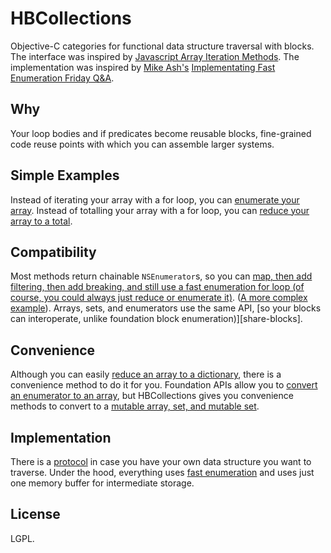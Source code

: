HBCollections
=============
Objective-C categories for functional data structure traversal with blocks.  The interface was inspired by [Javascript Array Iteration Methods][javascript-array-iteration-methods].  The implementation was inspired by [Mike Ash's][mikeash] [Implementating Fast Enumeration Friday Q&A][implementing-fast-enumeration-qa].

Why
---
Your loop bodies and if predicates become reusable blocks, fine-grained code reuse points with which you can assemble larger systems.

Simple Examples
---------------
Instead of iterating your array with a for loop, you can [enumerate your array][enumerate-array].
Instead of totalling your array with a for loop, you can [reduce your array to a total][reduce-array-total].

Compatibility
-------------
Most methods return chainable `NSEnumerator`s, so you can [map, then add filtering, then add breaking, and still use a fast enumeration for loop (of course, you could always just reduce or enumerate it)][break-filter-map-enumerate-simple]. ([A more complex example][break-filter-map-enumerate]).
Arrays, sets, and enumerators use the same API, [so your blocks can interoperate, unlike foundation block enumeration)][share-blocks].

Convenience
-----------
Although you can easily [reduce an array to a dictionary][reduce-array-to-dictionary], there is a convenience method to do it for you.
Foundation APIs allow you to [convert an enumerator to an array][enumerator-to-array], but HBCollections gives you convenience methods to convert to a [mutable array, set, and mutable set][convenience].

Implementation
--------------
There is a [protocol][HBCollection-h] in case you have your own data structure you want to traverse. Under the hood, everything uses [fast enumeration][fast-enumeration] and uses just one memory buffer for intermediate storage.

License
-------
LGPL.

[javascript-array-iteration-methods]:https://developer.mozilla.org/en/JavaScript/Reference/Global_Objects/Array#Iteration_methods
[mikeash]:https://github.com/mikeash
[implementing-fast-enumeration-qa]:http://www.mikeash.com/pyblog/friday-qa-2010-04-16-implementing-fast-enumeration.html
[enumerate-array]:https://github.com/hborders/HBCollections/blob/master/Examples/HBEnumerateComparison.m
[reduce-array-total]:https://github.com/hborders/HBCollections/blob/master/Examples/HBReduceComparison.m
[break-filter-map-enumerate-simple]:https://github.com/hborders/HBCollections/blob/master/Examples/HBBreakFilterMapSimple.m
[break-filter-map-enumerate]:https://github.com/hborders/HBCollections/blob/master/Examples/HBBreakFilterMapComparison.m
[share-block]:https://github.com/hborders/HBCollections/blob/master/Examples/HBEnumerateComparison.m
[reduce-array-to-dictionary]:https://github.com/hborders/HBCollections/blob/master/Examples/HBReduceComparison.m
[enumerator-to-array]:http://developer.apple.com/library/mac/#documentation/cocoa/reference/foundation/Classes/NSEnumerator_Class/Reference/Reference.html#//apple_ref/occ/instm/NSEnumerator/allObjects
[convenience]:https://github.com/hborders/HBCollections/blob/master/Examples/HBConvenience.m
[HBCollection-h]:https://github.com/hborders/HBCollections/blob/master/Source/HBCollection.h
[fast-enumeration]:http://developer.apple.com/library/mac/#documentation/cocoa/Conceptual/ObjectiveC/Chapters/ocFastEnumeration.html
